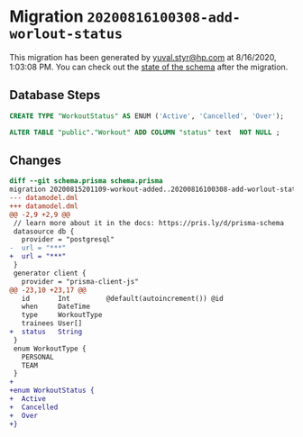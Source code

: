 # Migration `20200816100308-add-worlout-status`

This migration has been generated by yuval.styr@hp.com at 8/16/2020, 1:03:08 PM.
You can check out the [state of the schema](./schema.prisma) after the migration.

## Database Steps

```sql
CREATE TYPE "WorkoutStatus" AS ENUM ('Active', 'Cancelled', 'Over');

ALTER TABLE "public"."Workout" ADD COLUMN "status" text  NOT NULL ;
```

## Changes

```diff
diff --git schema.prisma schema.prisma
migration 20200815201109-workout-added..20200816100308-add-worlout-status
--- datamodel.dml
+++ datamodel.dml
@@ -2,9 +2,9 @@
 // learn more about it in the docs: https://pris.ly/d/prisma-schema
 datasource db {
   provider = "postgresql"
-  url = "***"
+  url = "***"
 }
 generator client {
   provider = "prisma-client-js"
@@ -23,10 +23,17 @@
   id       Int         @default(autoincrement()) @id
   when     DateTime
   type     WorkoutType
   trainees User[]
+  status   String
 }
 enum WorkoutType {
   PERSONAL
   TEAM
 }
+
+enum WorkoutStatus {
+  Active
+  Cancelled
+  Over
+}
```


